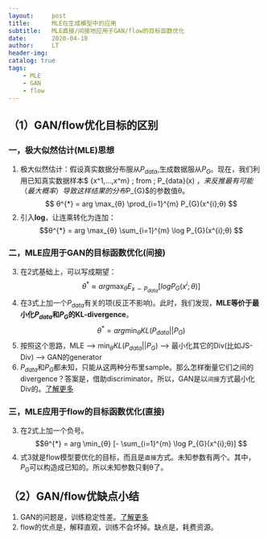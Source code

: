 ```yaml
---
layout:     post
title:      MLE在生成模型中的应用
subtitle:   MLE直接/间接地应用于GAN/flow的目标函数优化
date:       2020-04-10
author:     LT
header-img: 
catalog: true
tags:
    - MLE
    - GAN
    - flow
---
```


## （1）GAN/flow优化目标的区别
### 一，极大似然估计(MLE)思想
1. 极大似然估计：假设真实数据分布服从$P_{data}$,生成数据服从$P_{G}$。现在，我们利用已知真实数据样本$ \{x^1,...,x^m\} \; from \; P_{data}(x) $，来反推最有可能（最大概率）导致这样结果的分布$P_{G}$的参数值θ。
$$ θ^{*} = arg  \max_{θ} \prod_{i=1}^{m} P_{G}(x^{i};θ) $$
2. 引入**log**，让连乘转化为连加：
$$θ^{*} = arg  \max_{θ} \sum_{i=1}^{m} \log P_{G}(x^{i};θ) $$
### 二，MLE应用于GAN的目标函数优化(间接)
3. 在2式基础上，可以写成期望：
$$θ^{*} ≈ arg  \max_{θ} E_{x \sim P_{data}} [log P_{G}(x^{i};θ)] $$
4. 在3式上加一个$P_{data}$有关的项(反正不影响)。此时，我们发现，**MLE等价于最小化$P_{data}$和$P_{G}$的KL-divergence**。
$$θ^{*} = arg \min_{θ} KL(P_{data} || P_{G}) $$
5. 按照这个思路，MLE --> $\min_{θ} KL(P_{data} || P_{G})$ --> 最小化其它的Div(比如JS-Div) --> GAN的generator
6. $P_{data}$和$P_{G}$都未知，只能从这两种分布里sample。那么怎样衡量它们之间的divergence？答案是，借助discriminator。所以，GAN是以`间接`方式最小化Div的。[了解更多](https://leeeliu.github.io/2019/05/27/GAN/)
### 三，MLE应用于flow的目标函数优化(直接)
3. 在2式上加一个负号。
$$θ^{*} = arg  \min_{θ} [- \sum_{i=1}^{m} \log P_{G}(x^{i};θ)] $$
4. 式3就是flow模型要优化的目标，而且是`直接`方式。未知参数有两个。其中，$P_{G}$可以构造成已知的。所以未知参数只剩θ了。

## （2）GAN/flow优缺点小结
1. GAN的问题是，训练稳定性差。[了解更多](https://leeeliu.github.io/2019/05/27/GAN/)
2. flow的优点是，解释直观，训练不会坏掉。缺点是，耗费资源。